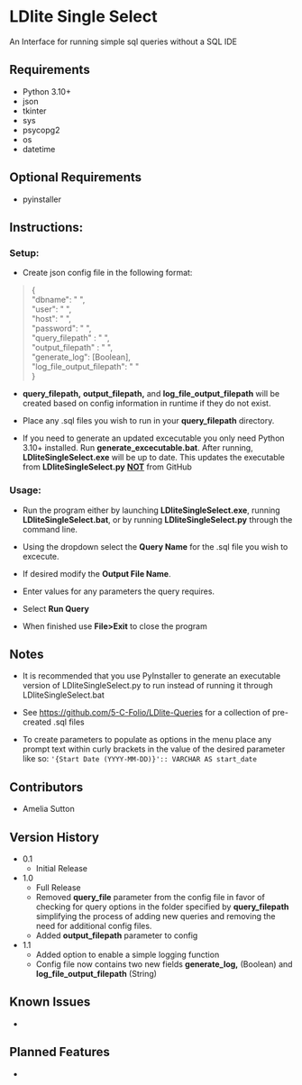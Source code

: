 # LDlite Single Select

An Interface for running simple sql queries without a SQL IDE

## Requirements


* Python 3.10+
* json
* tkinter
* sys
* psycopg2
* os
* datetime

## Optional Requirements
* pyinstaller
  

## __Instructions:__

### Setup:

* Create json config file in the following format:
>{\
    "dbname": " ",\
    "user": " ",\
    "host": " ",\
    "password": " ",\
    "query_filepath" : " ",\
    "output_filepath" : " ",\
    "generate_log": [Boolean],\
    "log_file_output_filepath": " "\
}

* **query_filepath,**  **output_filepath,** and **log_file_output_filepath** will be created based on config information in runtime if they do not exist.

* Place any .sql files you wish to run in your **query_filepath** directory.   
  
* If you need to generate an updated excecutable you only need Python 3.10+ installed. Run **generate_excecutable.bat**. After running, **LDliteSingleSelect.exe** will be up to date. This updates the executable from **LDliteSingleSelect.py** <u>**NOT**</u> from GitHub

### Usage:

* Run the program either by launching **LDliteSingleSelect.exe**, running **LDliteSingleSelect.bat**, or by running **LDliteSingleSelect.py** through the command line.
  
* Using the dropdown select the **Query Name** for the .sql file you wish to excecute.
  
* If desired modify the **Output File Name**.

* Enter values for any parameters the query requires. 
  
* Select **Run Query**
  
* When finished use **File>Exit** to close the program
  
## Notes
* It is recommended that you use PyInstaller to generate an executable version of LDliteSingleSelect.py to run instead 
of running it through LDliteSingleSelect.bat

* See https://github.com/5-C-Folio/LDlite-Queries for a collection of pre-created .sql files
* To create parameters to populate as options in the menu place any prompt text within curly brackets in the value of the desired parameter like so:
`'{Start Date (YYYY-MM-DD)}':: VARCHAR AS start_date`

## Contributors


* Amelia Sutton


## Version History

* 0.1
    * Initial Release
* 1.0
    * Full Release
    * Removed **query_file** parameter from the config file in favor of checking for query options in the folder specified by **query_filepath** simplifying the process of adding new queries and removing the need for additional config files.
    * Added **output_filepath** parameter to config
* 1.1
    * Added option to enable a simple logging function
    * Config file now contains two new fields **generate_log,** (Boolean) and **log_file_output_filepath** (String)
    
## Known Issues
* 
## Planned Features
*

